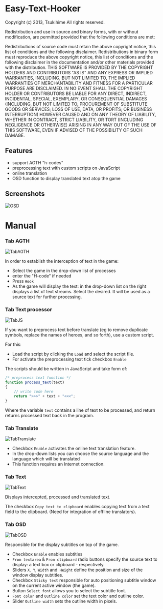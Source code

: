 Easy-Text-Hooker
================

Copyright (c) 2013, Tsukihime
All rights reserved.

Redistribution and use in source and binary forms, with or without modification, are permitted provided that the following conditions are met:

Redistributions of source code must retain the above copyright notice, this list of conditions and the following disclaimer.
Redistributions in binary form must reproduce the above copyright notice, this list of conditions and the following disclaimer in the documentation and/or other materials provided with the distribution.
THIS SOFTWARE IS PROVIDED BY THE COPYRIGHT HOLDERS AND CONTRIBUTORS "AS IS" AND ANY EXPRESS OR IMPLIED WARRANTIES, INCLUDING, BUT NOT LIMITED TO, THE IMPLIED WARRANTIES OF MERCHANTABILITY AND FITNESS FOR A PARTICULAR PURPOSE ARE DISCLAIMED. IN NO EVENT SHALL THE COPYRIGHT HOLDER OR CONTRIBUTORS BE LIABLE FOR ANY DIRECT, INDIRECT, INCIDENTAL, SPECIAL, EXEMPLARY, OR CONSEQUENTIAL DAMAGES (INCLUDING, BUT NOT LIMITED TO, PROCUREMENT OF SUBSTITUTE GOODS OR SERVICES; LOSS OF USE, DATA, OR PROFITS; OR BUSINESS INTERRUPTION) HOWEVER CAUSED AND ON ANY THEORY OF LIABILITY, WHETHER IN CONTRACT, STRICT LIABILITY, OR TORT (INCLUDING NEGLIGENCE OR OTHERWISE) ARISING IN ANY WAY OUT OF THE USE OF THIS SOFTWARE, EVEN IF ADVISED OF THE POSSIBILITY OF SUCH DAMAGE.

## Features
- support AGTH "h-codes"
- preprocessing text with custom scripts on JavaScript
- online translation
- OSD function to display translated text atop the game

## Screenshots

![OSD](https://dl.dropboxusercontent.com/u/14783184/ETH/Game.png?dl=1)

# Manual

### Tab AGTH

![TabAGTH](https://dl.dropboxusercontent.com/u/14783184/ETH/AGTH.png?dl=1)

In order to establish the interception of text in the game:
- Select the game in the drop-down list of processes
- enter the "H-code" if needed
- Press `Hook`
- As the game will display the text: in the drop-down list on the right displays a list of text streams. Select the desired. It will be used as a source text for further processing.

### Tab Text processor

![TabJS](https://dl.dropboxusercontent.com/u/14783184/ETH/JS.png?dl=1)

If you want to preprocess text before translate (eg to remove duplicate symbols, replace the names of heroes, and so forth), use a custom script.

For this:
- Load the script by clicking the `Load` and select the script file.
- For activate the preprocessing text tick checkbox `Enable`

The scripts should be written in JavaScript and take form of:

```javascript
/* preprocess text function */
function process_text(text)
{
	// write code here
	return ">>>" + text + "<<<";
}
```
Where the variable `text` contains a line of text to be processed, and return returns processed text back in the program.

### Tab Translate

![TabTranslate](https://dl.dropboxusercontent.com/u/14783184/ETH/translate.png?dl=1)

- Checkbox `Enable` activates the online text translation feature.
- In the drop-down lists you can choose the source language and the language which will be translated
- This function requires an Internet connection.

### Tab Text

![TabText](https://dl.dropboxusercontent.com/u/14783184/ETH/text.png?dl=1)

Displays intercepted, processed and translated text.

The checkbox `Copy text to clipboard` enables copying text from a text field to the clipboard. (Need for integration of offline translators).

### Tab OSD

![TabOSD](https://dl.dropboxusercontent.com/u/14783184/ETH/OSD.png?dl=1)

Responsible for the display subtitles on top of the game.

- Checkbox `Enable` enables subtitles
- `From textarea` & `From clipboard` radio buttons specify the source text to display: a text box or clipboard - respectively.
- Sliders `X`,` Y`, `Width` and` Height` define the position and size of the window display subtitles.
- Checkbox `Sticky text` responsible for auto positioning subtitle window on the current active window (the game).
- Button `Select font` allows you to select the subtitle font.
- `Font color` and `Outline color` set the text color and outline color.
- Slider `Outline width` sets the outline width in pixels.